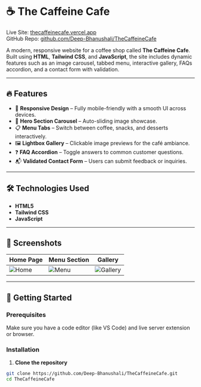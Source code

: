 # ☕ The Caffeine Cafe

Live Site: [thecaffeinecafe.vercel.app](https://the-caffeine-cafe.vercel.app/)  
GitHub Repo: [github.com/Deep-Bhanushali/TheCaffeineCafe](https://github.com/Deep-Bhanushali/TheCaffeineCafe)

A modern, responsive website for a coffee shop called **The Caffeine Cafe**. Built using **HTML**, **Tailwind CSS**, and **JavaScript**, the site includes dynamic features such as an image carousel, tabbed menu, interactive gallery, FAQs accordion, and a contact form with validation.

---

## 🔥 Features

- 🎯 **Responsive Design** – Fully mobile-friendly with a smooth UI across devices.
- 🎠 **Hero Section Carousel** – Auto-sliding image showcase.
- 📋 **Menu Tabs** – Switch between coffee, snacks, and desserts interactively.
- 🖼️ **Lightbox Gallery** – Clickable image previews for the café ambiance.
- ❓ **FAQ Accordion** – Toggle answers to common customer questions.
- 📬 **Validated Contact Form** – Users can submit feedback or inquiries.

---

## 🛠️ Technologies Used

- **HTML5**
- **Tailwind CSS**
- **JavaScript**

---

## 📸 Screenshots

| Home Page | Menu Section | Gallery |
|----------|--------------|---------|
| ![Home](https://thecaffeinecafe.vercel.app/assets/hero.jpg) | ![Menu](https://thecaffeinecafe.vercel.app/assets/menu.jpg) | ![Gallery](https://thecaffeinecafe.vercel.app/assets/gallery.jpg) |

---

## 🚀 Getting Started

### Prerequisites

Make sure you have a code editor (like VS Code) and live server extension or browser.

### Installation

1. **Clone the repository**

```bash
git clone https://github.com/Deep-Bhanushali/TheCaffeineCafe.git
cd TheCaffeineCafe
